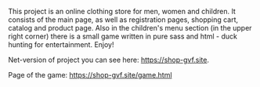 This project is an online clothing store for men, women and children. It consists of the main page, as well as registration pages, shopping cart, catalog and product page. Also in the children's menu section (in the upper right corner) there is a small game written in pure sass and html - duck hunting for entertainment. Enjoy!

Net-version of project you can see here: https://shop-gvf.site.

Page of the game: https://shop-gvf.site/game.html